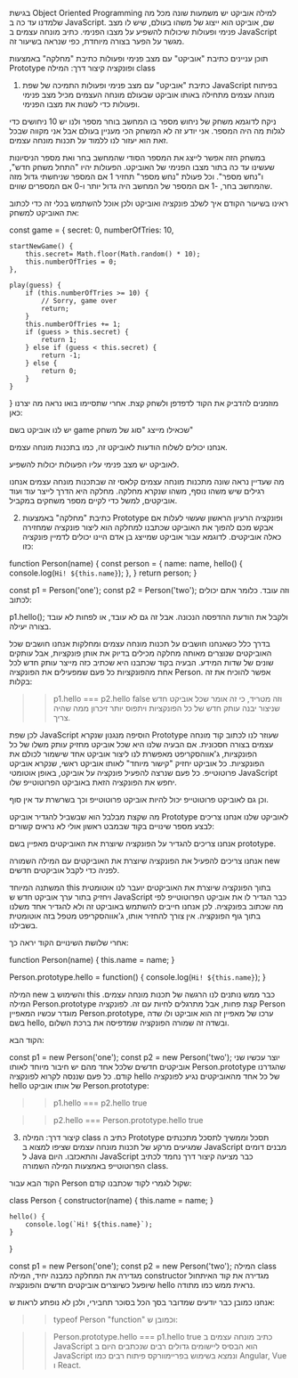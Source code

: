 בגישת Object Oriented Programming למילה אוביקט יש משמעות שונה מכל מה שלמדנו עד כה ב JavaScript. שם, אוביקט הוא ייצוג של משהו בעולם, שיש לו מצב פנימי ופעולות שיכולות להשפיע על מצבו הפנימי. כתיב מונחה עצמים ב JavaScript מגשר על הפער בצורה מיוחדת, כפי שנראה בשיעור זה.

תוכן עניינים
כתיבת "אוביקט" עם מצב פנימי ופעולות
כתיבת "מחלקה" באמצעות Prototype ופונקציה
קיצור דרך: המילה class
1. כתיבת "אוביקט" עם מצב פנימי ופעולות
התמיכה של שפת JavaScript בפיתוח מונחה עצמים מתחילה באותו אוביקט שבעולם מונחה העצמים מכיל מצב פנימי ופעולות כדי לשנות את מצבו הפנימי.

ניקח לדוגמא משחק של ניחוש מספר בו המחשב בוחר מספר ולנו יש 10 ניחושים כדי לגלות מה היה המספר. אני יודע זה לא המשחק הכי מעניין בעולם אבל אני מקווה שבכל זאת הוא יעזור לנו ללמוד על תכנות מונחה עצמים.

במשחק הזה אפשר לייצג את המספר הסודי שהמחשב בחר ואת מספר הניסיונות שעשינו עד כה בתור מצבו הפנימי של האוביקט. הפעולות יהיו "התחל משחק חדש", ו"נחש מספר". וכל פעולת "נחש מספר" תחזיר 1 אם המספר שניחשתי גדול מזה שהמחשב בחר, -1 אם המספר של המחשב היה גדול יותר ו-0 אם המספרים שווים.

ראינו בשיעור הקודם איך לשלב פונקציה ואוביקט ולכן אוכל להשתמש בכלי זה כדי לכתוב את האוביקט למשחק:

const game = {
    secret: 0,
    numberOfTries: 10,

    startNewGame() {
        this.secret= Math.floor(Math.random() * 10);
        this.numberOfTries = 0;
    },

    play(guess) {
        if (this.numberOfTries >= 10) {
            // Sorry, game over
            return;
        }
        this.numberOfTries += 1;
        if (guess > this.secret) {
            return 1;
        } else if (guess < this.secret) {
            return -1;
        } else {
            return 0;
        }
    }
}
מוזמנים להדביק את הקוד לדפדפן ולשחק קצת. אחרי שתסיימו בואו נראה מה יצרנו כאן:

יש לנו אוביקט בשם game שכאילו מייצג "סוג של משחק"

אנחנו יכולים לשלוח הודעות לאוביקט זה, כמו בתכנות מונחה עצמים.

לאוביקט יש מצב פנימי עליו הפעולות יכולות להשפיע.

מה שעדיין נראה שונה מתכנות מונחה עצמים קלאסי זה שבתכנות מונחה עצמים אנחנו רגילים שיש משהו נוסף, משהו שנקרא מחלקה. מחלקה היא הדרך לייצר עוד ועוד אוביקטים, למשל כדי לקיים מספר משחקים במקביל.

2. כתיבת "מחלקה" באמצעות Prototype ופונקציה
הרעיון הראשון שעשוי לעלות אם אבקש מכם להפוך את האוביקט שכתבנו למחלקה הוא ליצור פונקציה שמחזירה כאלה אוביקטים. לדוגמא עבור אוביקט שמייצג בן אדם היינו יכולים לדמיין פונקציה כזו:

function Person(name) {
    const person = {
        name: name,
        hello() {
            console.log(`Hi! ${this.name}`);
        },
    }
    return person;
}

const p1 = Person('one');
const p2 = Person('two');
וזה עובד. כלומר אתם יכולים לכתוב:

p1.hello();
ולקבל את הודעת ההדפסה הנכונה. אבל זה גם לא עובד, או לפחות לא עובד בצורה יעילה.

בדרך כלל כשאנחנו חושבים על תכנות מונחה עצמים ומחלקות אנחנו חושבים שכל האוביקטים שנוצרים מאותה מחלקה מכילים בדיוק את אותן פונקציות, אבל עותקים שונים של שדות המידע. הבעיה בקוד שכתבנו היא שכתיב כזה מייצר עותק חדש לכל אחת מהפונקציות כל פעם שמפעילים את הפונקציה Person. אפשר להוכיח את זה בקלות:

>> p1.hello === p2.hello
false
וזה מטריד, כי זה אומר שכל אוביקט חדש שניצור יבנה עותק חדש של כל הפונקציות ויתפוס יותר זיכרון ממה שהיה צריך.

לכן שפת JavaScript הוסיפה מנגנון שנקרא Prototype שעוזר לנו לכתוב קוד מונחה עצמים בצורה חסכונית. אם הבעיה שלנו היא שכל אוביקט מחזיק עותק משלו של כל הפונקציות, ג'אווהסקריפט מאפשרת לנו ליצור אוביקט אחד שישמור לכולם את הפונקציות. כל אוביקט יחזיק "קישור מיוחד" לאותו אוביקט ראשי, שנקרא אוביקט פרוטוטייפ. כל פעם שנרצה להפעיל פונקציה על אוביקט, באופן אוטומטי JavaScript יחפש את הפונקציה הזאת באוביקט הפרוטוטייפ שלו.

וכן גם לאוביקט פרוטוטייפ יכול להיות אוביקט פרוטוטייפ וכך בשרשרת עד אין סוף.

מה שקצת מבלבל הוא שבשביל להגדיר אוביקט Prototype לאוביקט שלנו אנחנו צריכים לבצע מספר שינויים בקוד שבמבט ראשון אולי לא נראים קשורים:

אנחנו צריכים להגדיר על הפונקציה שיוצרת את האוביקטים מאפיין בשם prototype.

אנחנו צריכים להפעיל את הפונקציה שיוצרת את האוביקטים עם המילה השמורה new לפניה כדי לקבל אוביקטים חדשים.

המשתנה המיוחד this בתוך הפונקציה שיוצרת את האוביקטים יועבר לנו אוטומטית ויחזיק בתור ערך אוביקט חדש ש JavaScript כבר הגדיר לו את אוביקט הפרוטוטייפ לפי מה שכתוב בפונקציה. לכן אנחנו חייבים להשתמש באוביקט זה ולא להגדיר אחד משלנו בתוך גוף הפונקציה. אין צורך להחזיר אותו, ג'אווהסקריפט מטפל בזה אוטומטית בשבילנו.

אחרי שלושת השינויים הקוד יראה כך:

function Person(name) {
    this.name = name;
}

Person.prototype.hello = function() {
    console.log(`Hi! ${this.name}`);
}

המילה new והשימוש ב this כבר ממש נותנים לנו הרגשה של תכנות מונחה עצמים. המילה Person.prototype קצת פחות, אבל מתרגלים לחיות עם זה. לפונקציה Person מוגדר עכשיו המאפיין Person.prototype, ערכו של מאפיין זה הוא אוביקט ולו שדה בשם hello, ובשדה זה שמורה הפונקציה שמדפיסה את ברכת השלום.

הקוד הבא:

const p1 = new Person('one');
const p2 = new Person('two');
יוצר עכשיו שני אוביקטים חדשים שלכל אחד מהם יש חיבור מיוחד לאותו Person.prototype שהגדרנו קודם. כל פעם שננסה לקרוא לפונקציה hello של כל אחד מהאוביקטים נגיע לפונקציה hello של אותו אוביקט Person.prototype:

>> p1.hello === p2.hello
true

>> p2.hello === Person.prototype.hello
true
3. קיצור דרך: המילה class
כתיב ה Prototype תסכל וממשיך לתסכל מתכנתים שמגיעים מרקע של תכנות מונחה עצמים שציפו למצוא ב JavaScript מבנים דומים ל Java והתאכזבו. היום JavaScript כבר מציעה קיצור דרך נחמד לכתיב הפרוטוטייפ באמצעות המילה השמורה class.

הקוד הבא עבור Person שקול לגמרי לקוד שכתבנו קודם:

class Person {
    constructor(name) {
        this.name = name;
    }

    hello() {
        console.log(`Hi! ${this.name}`);
    }
}

const p1 = new Person('one');
const p2 = new Person('two');
המילה class מגדירה את המחלקה כמבנה יחיד, המילה constructor מגדירה את קוד האיתחול שיופעל כשיוצרים אוביקטים חדשים והפונקציה hello נראית ממש כמו מתודה.

אנחנו כמובן כבר יודעים שמדובר בסך הכל בסוכר תחבירי, ולכן לא נופתע לראות ש:

>> typeof Person
"function"
וכמובן ש:

>> Person.prototype.hello === p1.hello
true
כתיב מונחה עצמים ב JavaScript הוא הבסיס ליישומים גדולים רבים שנכתבים היום ב JavaScript ונמצא בשימוש בפריימוורקס פיתוח רבים כמו Angular, Vue ו React.